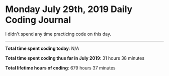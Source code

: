 # Monday July 29th, 2019 Daily Coding Journal

I didn't spend any time practicing code on this day.

___
**Total time spent coding today**: N/A

**Total time spent coding thus far in July 2019**: 31 hours 38 minutes

**Total lifetime hours of coding**: 679 hours 37 minutes